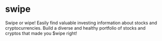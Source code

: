 # swipe

Swipe or wipe! Easily find valuable investing information about stocks and cryptocurrencies. Build a diverse and healthy portfolio of stocks and cryptos that made you $wipe right!